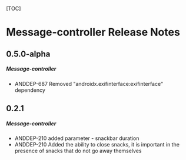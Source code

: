 [TOC]
# Message-controller Release Notes
## 0.5.0-alpha
##### Message-controller
* ANDDEP-687 Removed "androidx.exifinterface:exifinterface" dependency
## 0.2.1
##### Message-controller
* ANDDEP-210 added parameter - snackbar duration
* ANDDEP-210 Added the ability to close snacks, it is important in the presence of snacks that do not go away themselves